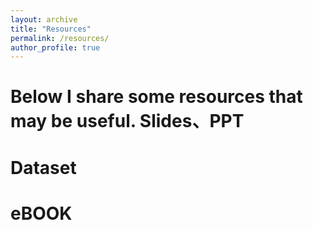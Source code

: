 ```yaml
---
layout: archive
title: "Resources"
permalink: /resources/
author_profile: true
---
```

Below I share some resources that may be useful.
Slides、PPT 
=====


Dataset
=====

eBOOK
=====
